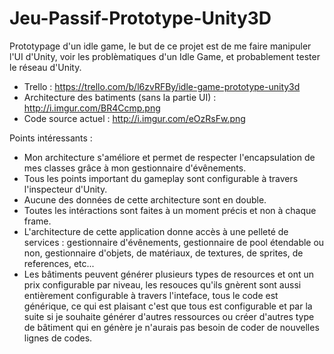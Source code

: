 # Jeu-Passif-Prototype-Unity3D
Prototypage d'un idle game, le but de ce projet est de me faire manipuler l'UI d'Unity, voir les problèmatiques d'un Idle Game, et probablement tester le réseau d'Unity.

- Trello : https://trello.com/b/l6zvRFBy/idle-game-prototype-unity3d
- Architecture des batiments (sans la partie UI) : http://i.imgur.com/BR4Ccmp.png
- Code source actuel : http://i.imgur.com/eOzRsFw.png


Points intéressants :
- Mon architecture s'améliore et permet de respecter l'encapsulation de mes classes grâce à mon gestionnaire d'évênements.
- Tous les points important du gameplay sont configurable à travers l'inspecteur d'Unity.
- Aucune des données de cette architecture sont en double.
- Toutes les intéractions sont faites à un moment précis et non à chaque frame.
- L'architecture de cette application donne accès à une pelleté de services : gestionnaire d'évênements, gestionnaire de pool étendable ou non, gestionnaire d'objets, de matériaux, de textures, de sprites, de references, etc...
- Les bâtiments peuvent générer plusieurs types de resources et ont un prix configurable par niveau, les resouces qu'ils gnèrent sont aussi entièrement configurable à travers l'inteface, tous le code est générique, ce qui est plaisant c'est que tous est configurable et par la suite si je souhaite générer d'autres ressources ou créer d'autres type de bâtiment qui en génère je n'aurais pas besoin de coder de nouvelles lignes de codes.
